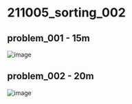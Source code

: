 # 211005_sorting_002


## problem_001 - 15m

![image](https://user-images.githubusercontent.com/88085974/135963912-38fff01a-152c-4516-95ec-59fb1e4fad74.png)


## problem_002 - 20m

![image](https://user-images.githubusercontent.com/88085974/135970077-543e05ee-1788-469c-bf50-e624714a8d4e.png)
